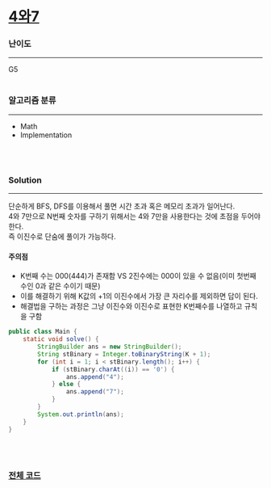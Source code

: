 # [4와7](https://www.acmicpc.net/problem/2877)

### 난이도

***
G5
<br><br>

### 알고리즘 분류

***

* Math
* Implementation

<br><br>

### Solution

***

단순하게 BFS, DFS를 이용해서 풀면 시간 초과 혹은 메모리 초과가 일어난다.       
4와 7만으로 N번째 숫자를 구하기 위해서는 4와 7만을 사용한다는 것에 초점을 두어야 한다.        
즉 이진수로 단숨에 풀이가 가능하다.

#### 주의점

* K번째 수는 000(444)가 존재함 VS 2진수에는 000이 있을 수 없음(이미 첫번째 수인 0과 같은 수이기 때문)
* 이를 해결하기 위해 K값의 +1의 이진수에서 가장 큰 자리수를 제외하면 답이 된다.
* 해결법을 구하는 과정은 그냥 이진수와 이진수로 표현한 K번째수를 나열하고 규칙을 구함

```java
public class Main {
    static void solve() {
        StringBuilder ans = new StringBuilder();
        String stBinary = Integer.toBinaryString(K + 1);
        for (int i = 1; i < stBinary.length(); i++) {
            if (stBinary.charAt((i)) == '0') {
                ans.append("4");
            } else {
                ans.append("7");
            }
        }
        System.out.println(ans);
    }
}
```

<br><br>

### [전체 코드](https://github.com/Jungmin-Seo0527/CodingTest/blob/main/src/BOJ2877_4와7.java)
